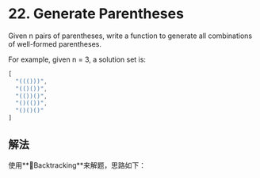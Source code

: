 # 22. Generate Parentheses

Given n pairs of parentheses, write a function to generate all combinations of well-formed parentheses.

For example, given n = 3, a solution set is:

```js
[
  "((()))",
  "(()())",
  "(())()",
  "()(())",
  "()()()"
]
```

## 解法

使用**Backtracking**来解题，思路如下：